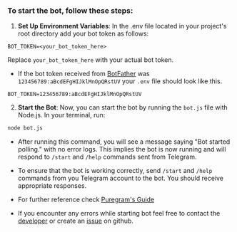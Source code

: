 ### To start the bot, follow these steps:

1. **Set Up Environment Variables**: In the .env file located in your project's root directory add your bot token as follows:

```env
BOT_TOKEN=<your_bot_token_here>
```

Replace `your_bot_token_here` with your actual bot token.

- If the bot token received from [BotFather](https://t.me/botfather) was `123456789:aBcdEFgHIJklMnOpQRstUV` your `.env` file should look like this.

```env
BOT_TOKEN=123456789:aBcdEFgHIJklMnOpQRstUV
```

2. **Start the Bot**: Now, you can start the bot by running the `bot.js` file with Node.js. In your terminal, run:

```bash
node bot.js
```

- After running this command, you will see a message saying "Bot started polling." with no error logs. This implies the bot is now running and will respond to `/start` and `/help` commands sent from Telegram.

- To ensure that the bot is working correctly, send `/start` and `/help` commands from you Telegram account to the bot. You should receive appropriate responses. 

- For further reference check [Puregram's Guide](https://github.com/nitreojs/puregram)

- If you encounter any errors while starting bot feel free to contact the [developer]((https://t.me/dododoyo)) or create an [issue](https://github.com/dododoyo/create-bot-template/issues) on github.
